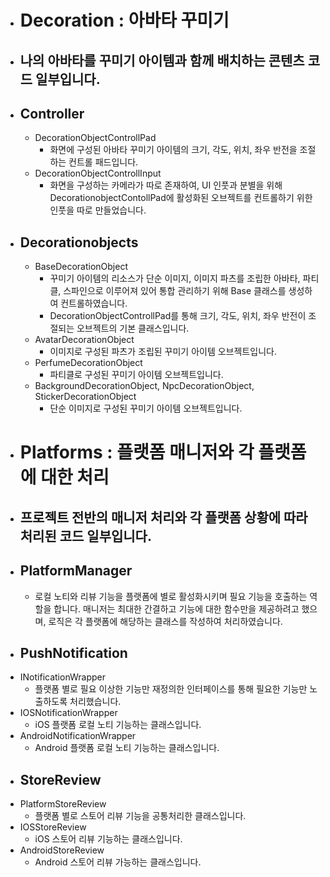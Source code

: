 * # Decoration : 아바타 꾸미기
 * ## 나의 아바타를 꾸미기 아이템과 함께 배치하는 콘텐츠 코드 일부입니다.
 * ## Controller 
    * DecorationObjectControllPad
      * 화면에 구성된 아바타 꾸미기 아이템의 크기, 각도, 위치, 좌우 반전을 조절하는 컨트롤 패드입니다.
    *  DecorationObjectControllInput
        * 화면을 구성하는 카메라가 따로 존재하여, UI 인풋과 분별을 위해 DecorationobjectContollPad에 활성화된 오브젝트를 컨트롤하기 위한 인풋을 따로 만들었습니다.
  * ## Decorationobjects
    * BaseDecorationObject
      * 꾸미기 아이템의 리소스가 단순 이미지, 이미지 파츠를 조립한 아바타, 파티클, 스파인으로 이루어져 있어 통합 관리하기 위해 Base 클래스를 생성하여 컨트롤하였습니다.
      * DecorationObjectControllPad를 통해 크기, 각도, 위치, 좌우 반전이 조절되는 오브젝트의 기본 클래스입니다.
    * AvatarDecorationObject
        * 이미지로 구성된 파츠가 조립된 꾸미기 아이템 오브젝트입니다.
     * PerfumeDecorationObject
       * 파티클로 구성된 꾸미기 아이템 오브젝트입니다.
     * BackgroundDecorationObject, NpcDecorationObject, StickerDecorationObject
       *   단순 이미지로 구성된 꾸미기 아이템 오브젝트입니다.
* # Platforms : 플랫폼 매니저와 각 플랫폼에 대한 처리
 * ## 프로젝트 전반의 매니저 처리와 각 플랫폼 상황에 따라 처리된 코드 일부입니다.
 * ## PlatformManager
   * 로컬 노티와 리뷰 기능을 플랫폼에 별로 활성화시키며 필요 기능을 호출하는 역할을 합니다. 매니저는 최대한 간결하고 기능에 대한 함수만을 제공하려고 했으며, 로직은 각 플랫폼에 해당하는 클래스를 작성하여 처리하였습니다.
  * ## PushNotification
  * INotificationWrapper
    * 플랫폼 별로 필요 이상한 기능만 재정의한 인터페이스를 통해 필요한 기능만 노출하도록 처리했습니다.
 * IOSNotificationWrapper
   * iOS 플랫폼 로컬 노티 기능하는 클래스입니다.
 * AndroidNotificationWrapper
   * Android 플랫폼 로컬 노티 기능하는 클래스입니다.
  * ## StoreReview
  * PlatformStoreReview
    * 플랫폼 별로 스토어 리뷰 기능을 공통처리한 클래스입니다.
  * IOSStoreReview
    * iOS 스토어 리뷰 기능하는 클래스입니다.
  * AndroidStoreReview
    * Android 스토어 리뷰 가능하는 클래스입니다.
